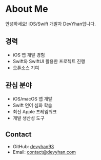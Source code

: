 # About Me

안녕하세요! iOS/Swift 개발자 DevYhan입니다.

## 경력

- iOS 앱 개발 경험
- Swift와 SwiftUI 활용한 프로젝트 진행
- 오픈소스 기여

## 관심 분야

- iOS/macOS 앱 개발
- Swift 언어 심화 학습
- 최신 Apple 프레임워크
- 개발 생산성 도구

## Contact

- GitHub: [devyhan93](https://github.com/devyhan93)
- Email: contact@devyhan.com